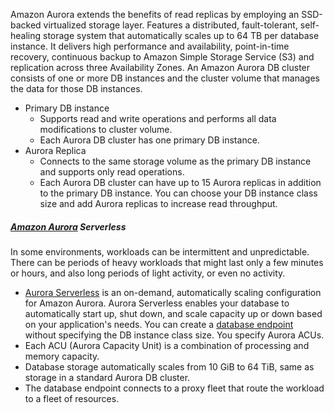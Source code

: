 Amazon Aurora extends the benefits of read replicas by employing an SSD-backed virtualized storage layer. Features a distributed, fault-tolerant, self-healing storage system that automatically scales up to 64 TB per database instance. It delivers high performance and availability, point-in-time recovery, continuous backup to Amazon Simple Storage Service (S3) and replication across three Availability Zones.
An Amazon Aurora DB cluster consists of one or more DB instances and the cluster volume that manages the data for those DB instances.
- Primary DB instance
	- Supports read and write operations and performs all data modifications to cluster volume.
	- Each Aurora DB cluster has one primary DB instance.
- Aurora Replica
	- Connects to the same storage volume as the primary DB instance and supports only read operations.
	- Each Aurora DB cluster can have up to 15 Aurora replicas in addition to the primary DB instance.
You can choose your DB instance class size and add Aurora replicas to increase read throughput.
##### [Amazon Aurora](https://docs.aws.amazon.com/AmazonRDS/latest/AuroraUserGuide/CHAP_AuroraOverview.html) Serverless
In some environments, workloads can be intermittent and unpredictable. There can be periods of heavy workloads that might last only a few minutes or hours, and also long periods of light activity, or even no activity.
- [Aurora Serverless](https://docs.aws.amazon.com/AmazonRDS/latest/AuroraUserGuide/aurora-serverless-v2.html) is an on-demand, automatically scaling configuration for Amazon Aurora. Aurora Serverless enables your database to automatically start up, shut down, and scale capacity up or down based on your application's needs.
You can create a [database endpoint](https://docs.aws.amazon.com/AmazonRDS/latest/AuroraUserGuide/Aurora.Overview.Endpoints.html) without specifying the DB instance class size. You specify Aurora ACUs.
- Each ACU (Aurora Capacity Unit) is a combination of processing and memory capacity.
- Database storage automatically scales from 10 GiB to 64 TiB, same as storage in a standard Aurora DB cluster.
- The database endpoint connects to a proxy fleet that route the workload to a fleet of resources.